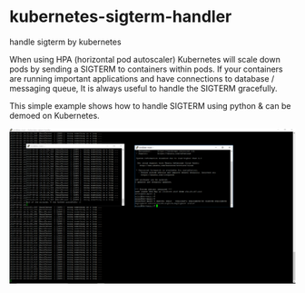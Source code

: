 # kubernetes-sigterm-handler
handle sigterm by kubernetes

When using HPA (horizontal pod autoscaler) Kubernetes will scale down pods by sending a SIGTERM to containers within pods.
If your containers are running important applications and have connections to database / messaging queue, It is always useful to handle the SIGTERM gracefully.

This simple example shows how to handle SIGTERM using python & can be demoed on Kubernetes.

![example](https://github.com/srinivasrk/kubernetes-sigterm-handler/blob/master/k8-sigterm-handler.PNG)
